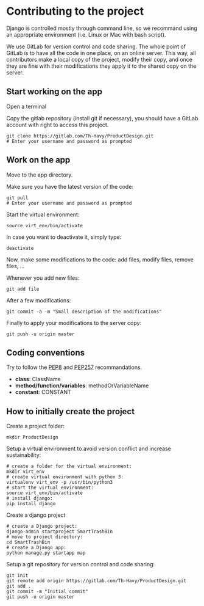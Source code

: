# Contributing to the project

Django is controlled mostly through command line, so we recommand using an appropriate environment (i.e. Linux or Mac with bash script).

We use GitLab for version control and code sharing. The whole point of GitLab is to have all the code in one place, on an online server.
This way, all contributors make a local copy of the project, modify their copy, and once they are fine with their modifications they apply it to the shared copy on the server.

## Start working on the app

Open a terminal

Copy the gitlab repository (install git if necessary), you should have a GitLab account with right to access this project.
```
git clone https://gitlab.com/Th-Havy/ProductDesign.git
# Enter your username and password as prompted
```

## Work on the app

Move to the app directory.

Make sure you have the latest version of the code:
```
git pull
# Enter your username and password as prompted
```

Start the virtual environment:
```
source virt_env/bin/activate
```

In case you want to deactivate it, simply type:
```
deactivate
```

Now, make some modifications to the code: add files, modify files, remove files, ...

Whenever you add new files:
```
git add file
```

After a few modifications:
```
git commit -a -m "Small description of the modifications"
```

Finally to apply your modifications to the server copy:
```
git push -u origin master
```

## Coding conventions

Try to follow the [PEP8](https://www.python.org/dev/peps/pep-0008/#maximum-line-length) and [PEP257](https://www.python.org/dev/peps/pep-0257/) recommandations.

* **class**: ClassName
* **method/function/variables**: methodOrVariableName
* **constant**: CONSTANT

## How to initially create the project

Create a project folder:
```
mkdir ProductDesign
```

Setup a virtual environment to avoid version conflict and increase sustainability:
```
# create a folder for the virtual environment:
mkdir virt_env
# create virtual environment with python 3:
virtualenv virt_env -p /usr/bin/python3
# start the virtual environment:
source virt_env/bin/activate
# install django:
pip install django
```

Create a django project
```
# create a Django project:
django-admin startproject SmartTrashBin
# move to project directory:
cd SmartTrashBin
# create a Django app:
python manage.py startapp map
```

Setup a git repository for version control and  code sharing:
```
git init
git remote add origin https://gitlab.com/Th-Havy/ProductDesign.git
git add .
git commit -m "Initial commit"
git push -u origin master
```
